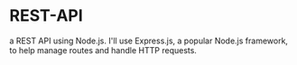# REST-API
a REST API using Node.js. I'll use Express.js, a popular Node.js framework, to help manage routes and handle HTTP requests.

